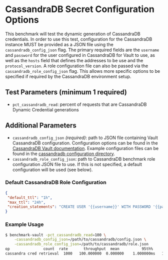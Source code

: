 # CassandraDB Secret Configuration Options

This benchmark will test the dynamic generation of CassandraDB credentials. In order to use this test, configuration for the CassandraDB instance MUST be provided as a JSON file using the `cassandradb_config_json` flag. The primary required fields are the `username` and `password` for the user configured in CassandraDB for Vault to use, as well as the `hosts` field that defines the addresses to be use and the `protocol_version`.  A role configuration file can also be passed via the `cassandradb_role_config_json` flag. This allows more specific options to be specified if required by the CassandraDB environment setup.

## Test Parameters (minimum 1 required)

- `pct_cassandradb_read`: percent of requests that are CassandraDB Dynamic Credential generations

## Additional Parameters

- `cassandradb_config_json` _(required)_: path to JSON file containing Vault CassandraDB configuration.  Configuration options can be found in the [CassandraDB Vault documentation](https://developer.hashicorp.com/vault/api-docs/secret/databases/cassandra#configure-connection).  Example configuration files can be found in the [cassandradb configuration directory](/example-configs/cassandradb/).
- `cassandradb_role_config_json`: path to CassandraDB benchmark role configuration JSON file to use.  If this is not specified, a default configuration will be used (see below).

### Default CassandraDB Role Configuration

```json
{
 "default_ttl": "1h",
 "max_ttl": "24h",
 "creation_statements": "CREATE USER '{{username}}' WITH PASSWORD '{{password}}' NOSUPERUSER; GRANT SELECT ON ALL KEYSPACES TO {{username}};"
}
```

### Example Usage

```bash
$ benchmark-vault -pct_cassandradb_read=100 \
    -cassandradb_config_json=/path/to/cassandradb/config.json \
    -cassandradb_role_config_json=/path/to/cassandradb/role.json
op               count  rate       throughput  mean          95th%         99th%         successRatio
cassandra cred retrieval  1000   100.000000  0.000000    1.000000ms   1.000000ms   1.000000ms   0.00%
```
